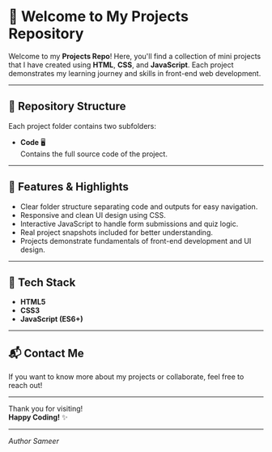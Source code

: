 # 🎉 Welcome to My Projects Repository

Welcome to my **Projects Repo**! Here, you'll find a collection of mini projects that I have created using **HTML**, **CSS**, and **JavaScript**. Each project demonstrates my learning journey and skills in front-end web development.

---

## 📁 Repository Structure

Each project folder contains two subfolders:

- **Code** 🖥️  
  Contains the full source code of the project.

---

## 🌟 Features & Highlights

- Clear folder structure separating code and outputs for easy navigation.
- Responsive and clean UI design using CSS.
- Interactive JavaScript to handle form submissions and quiz logic.
- Real project snapshots included for better understanding.
- Projects demonstrate fundamentals of front-end development and UI design.

---

## 🔧 Tech Stack

- **HTML5**  
- **CSS3**  
- **JavaScript (ES6+)**

---

## 📬 Contact Me

If you want to know more about my projects or collaborate, feel free to reach out!

---

Thank you for visiting!  
**Happy Coding!** ✨

---

*Author Sameer*


